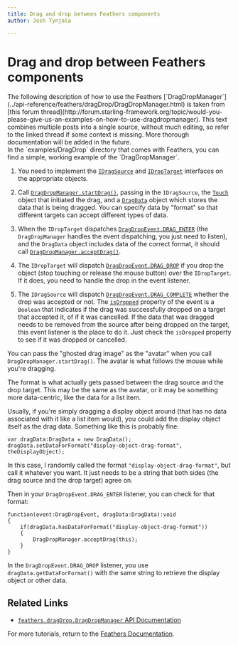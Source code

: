 ```yaml
---
title: Drag and drop between Feathers components  
author: Josh Tynjala

---
```

# Drag and drop between Feathers components

<aside class="warn">The following description of how to use the Feathers [`DragDropManager`](../api-reference/feathers/dragDrop/DragDropManager.html) is taken from [this forum thread](http://forum.starling-framework.org/topic/would-you-please-give-us-an-examples-on-how-to-use-dragdropmanager). This text combines multiple posts into a single source, without much editing, so refer to the linked thread if some context is missing. More thorough documentation will be added in the future.</aside>

<aside class="info">In the `examples/DragDrop` directory that comes with Feathers, you can find a simple, working example of the `DragDropManager`.</aside>

1) You need to implement the [`IDragSource`](../api-reference/feathers/dragDrop/IDragSource.html) and [`IDropTarget`](../api-reference/feathers/dragDrop/IDropTarget.html) interfaces on the appropriate objects.

2) Call [`DragDropManager.startDrag()`](../api-reference/feathers/dragDrop/DragDropManager.html#startDrag()), passing in the `IDragSource`, the [`Touch`](http://doc.starling-framework.org/core/starling/events/Touch.html) object that initiated the drag, and a [`DragData`](../api-reference/feathers/dragDrop/DragData.html) object which stores the data that is being dragged. You can specify data by "format" so that different targets can accept different types of data.

3) When the `IDropTarget` dispatches [`DragDropEvent.DRAG_ENTER`](../api-reference/feathers/events/DragDropEvent.html#DRAG_ENTER) (the `DragDropManager` handles the event dispatching, you just need to listen), and the `DragData` object includes data of the correct format, it should call [`DragDropManager.acceptDrag()`](../api-reference/feathers/dragDrop/DragDropManager.html#acceptDrag()).

4) The `IDropTarget` will dispatch [`DragDropEvent.DRAG_DROP`](../api-reference/feathers/events/DragDropEvent.html#DRAG_DROP) if you drop the object (stop touching or release the mouse button) over the `IDropTarget`. If it does, you need to handle the drop in the event listener.

5) The `IDragSource` will dispatch [`DragDropEvent.DRAG_COMPLETE`](../api-reference/feathers/events/DragDropEvent.html#DRAG_COMPLETE) whether the drop was accepted or not. The [`isDropped`](../api-reference/feathers/events/DragDropEvent.html#isDropped) property of the event is a `Boolean` that indicates if the drag was successfully dropped on a target that accepted it, of if it was cancelled. If the data that was dragged needs to be removed from the source after being dropped on the target, this event listener is the place to do it. Just check the `isDropped` property to see if it was dropped or cancelled.

You can pass the "ghosted drag image" as the "avatar" when you call `DragDropManager.startDrag()`. The avatar is what follows the mouse while you're dragging.

The format is what actually gets passed between the drag source and the drop target. This may be the same as the avatar, or it may be something more data-centric, like the data for a list item.

Usually, if you're simply dragging a display object around (that has no data associated with it like a list item would), you could add the display object itself as the drag data. Something like this is probably fine:

``` code
var dragData:DragData = new DragData();
dragData.setDataForFormat("display-object-drag-format", theDisplayObject);
```

In this case, I randomly called the format `"display-object-drag-format"`, but call it whatever you want. It just needs to be a string that both sides (the drag source and the drop target) agree on.

Then in your `DragDropEvent.DRAG_ENTER` listener, you can check for that format:

``` code
function(event:DragDropEvent, dragData:DragData):void
{
    if(dragData.hasDataForFormat("display-object-drag-format"))
    {
        DragDropManager.acceptDrag(this);
    }
}
```

In the `DragDropEvent.DRAG_DROP` listener, you use `dragData.getDataForFormat()` with the same string to retrieve the display object or other data.

## Related Links

-   [`feathers.dragDrop.DragDropManager` API Documentation](../api-reference/feathers/dragDrop/DragDropManager.html)

For more tutorials, return to the [Feathers Documentation](index.html).


